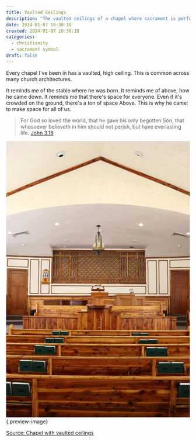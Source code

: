 ```yaml
---
title: Vaulted Ceilings
description: "The vaulted ceilings of a chapel where sacrament is performed reminds me of the purpose of the sacrament: to help us return to Him."
date: 2024-01-07 10:30:10
created: 2024-01-07 10:30:10
categories:
  - christianity
  - sacrament symbol
draft: false
---
```

Every chapel I've been in has a vaulted, high ceiling. This is common across many church architectures. 

It reminds me of the stable where he was born. It reminds me of above, how he came down. It reminds me that there's space for everyone. Even if it's crowded on the ground, there's a ton of space Above. This is why he came: to make space for all of us. 

> For God so loved the world, that he gave his only begotten Son, that whosoever believeth in him should not perish, but have everlasting life.
> [John 3.16](../scriptures/john-3.16) 


![A simple chapel with vaulted ceilings](../img/photo-lds-chapel.jpeg){.preview-image}

[Source: Chapel with vaulted ceilings](https://www.churchofjesuschrist.org/media/image/cedar-city-tabernacle-interior-2e43275?lang=eng)